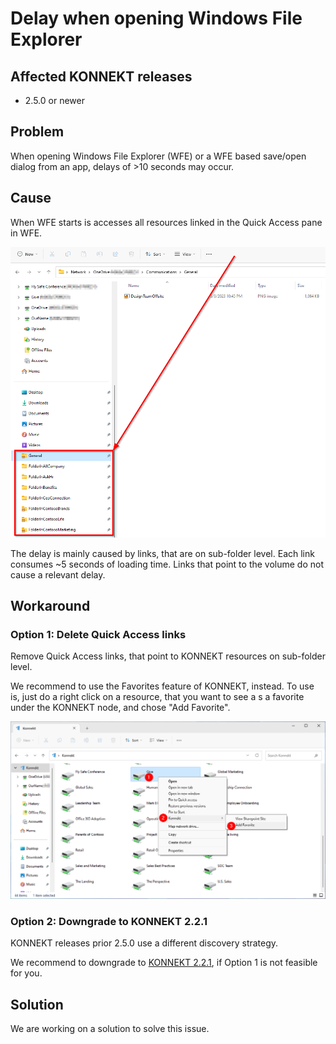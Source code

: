 # Delay when opening Windows File Explorer

## Affected KONNEKT releases

* 2.5.0 or newer

## Problem

When opening Windows File Explorer (WFE) or a WFE based save/open dialog from an app, delays of >10 seconds may occur.

## Cause

When WFE starts is accesses all resources linked in the Quick Access pane in WFE.

![](../.gitbook/assets/image.png)

The delay is mainly caused by links, that are on sub-folder level. Each link consumes \~5 seconds of loading time. Links that point to the volume do not cause a relevant delay.

## Workaround

### Option 1: Delete Quick Access links

Remove Quick Access links, that point to KONNEKT resources on sub-folder level.&#x20;

We recommend to use the Favorites feature of KONNEKT, instead. To use is, just do a right click on a resource, that you want to see a s a favorite under the KONNEKT node, and chose "Add Favorite".

![](<../.gitbook/assets/image (3).png>)

### Option 2: Downgrade to KONNEKT 2.2.1

KONNEKT releases prior 2.5.0 use a different discovery strategy.

We recommend to downgrade to [KONNEKT 2.2.1](../changelog.md#2.2.1-2022-12-30-bugfix-release-for-konnekt-2.2.0), if Option 1 is not feasible for you.

## Solution

We are working on a solution to solve this issue.

##
